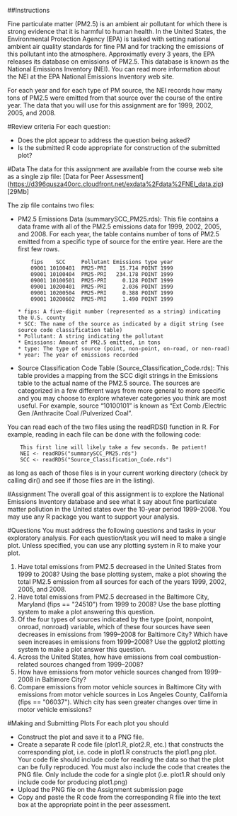 ##Instructions

Fine particulate matter (PM2.5) is an ambient air pollutant for which there is strong evidence that it is harmful to human health. In the United States, the Environmental Protection Agency (EPA) is tasked with setting national ambient air quality standards for fine PM and for tracking the emissions of this pollutant into the atmosphere. Approximatly every 3 years, the EPA releases its database on emissions of PM2.5. This database is known as the National Emissions Inventory (NEI). You can read more information about the NEI at the EPA National Emissions Inventory web site.

For each year and for each type of PM source, the NEI records how many tons of PM2.5 were emitted from that source over the course of the entire year. The data that you will use for this assignment are for 1999, 2002, 2005, and 2008.

#Review criteria
For each question:
  - Does the plot appear to address the question being asked?
  - Is the submitted R code appropriate for construction of the submitted plot?

#Data
The data for this assignment are available from the course web site as a single zip file:
[Data for Peer Assessment] (https://d396qusza40orc.cloudfront.net/exdata%2Fdata%2FNEI_data.zip) [29Mb]

The zip file contains two files:

- PM2.5 Emissions Data (summarySCC_PM25.rds): This file contains a data frame with all of the PM2.5 emissions data for 1999, 2002, 2005, and 2008. For each year, the table contains number of tons of PM2.5 emitted from a specific type of source for the entire year. Here are the first few rows.

          fips    SCC     Pollutant Emissions type year
          09001 10100401  PM25-PRI    15.714 POINT 1999
          09001 10100404  PM25-PRI   234.178 POINT 1999
          09001 10100501  PM25-PRI     0.128 POINT 1999
          09001 10200401  PM25-PRI     2.036 POINT 1999
          09001 10200504  PM25-PRI     0.388 POINT 1999
          09001 10200602  PM25-PRI     1.490 POINT 1999

      * fips: A five-digit number (represented as a string) indicating the U.S. county
      * SCC: The name of the source as indicated by a digit string (see source code classification table)
      * Pollutant: A string indicating the pollutant
      * Emissions: Amount of PM2.5 emitted, in tons
      * type: The type of source (point, non-point, on-road, or non-road)
      * year: The year of emissions recorded
      
- Source Classification Code Table (Source_Classification_Code.rds): This table provides a mapping from the SCC digit strings in the Emissions table to the actual name of the PM2.5 source. The sources are categorized in a few different ways from more general to more specific and you may choose to explore whatever categories you think are most useful. For example, source “10100101” is known as “Ext Comb /Electric Gen /Anthracite Coal /Pulverized Coal”.

You can read each of the two files using the readRDS() function in R. For example, reading in each file can be done with the following code:

        This first line will likely take a few seconds. Be patient!
        NEI <- readRDS("summarySCC_PM25.rds")
        SCC <- readRDS("Source_Classification_Code.rds")

as long as each of those files is in your current working directory (check by calling dir() and see if those files are in the listing).

#Assignment
The overall goal of this assignment is to explore the National Emissions Inventory database and see what it say about fine particulate matter pollution in the United states over the 10-year period 1999–2008. You may use any R package you want to support your analysis.

#Questions
You must address the following questions and tasks in your exploratory analysis. For each question/task you will need to make a single plot. Unless specified, you can use any plotting system in R to make your plot.
  1. Have total emissions from PM2.5 decreased in the United States from 1999 to 2008? Using the base plotting system, make a plot showing the total PM2.5 emission from all sources for each of the years 1999, 2002, 2005, and 2008.
  2. Have total emissions from PM2.5 decreased in the Baltimore City, Maryland (fips == "24510") from 1999 to 2008? Use the base plotting system to make a plot answering this question.
  3. Of the four types of sources indicated by the type (point, nonpoint, onroad, nonroad) variable, which of these four sources have seen decreases in emissions from 1999–2008 for Baltimore City? Which have seen increases in emissions from 1999–2008? Use the ggplot2 plotting system to make a plot answer this question.
  4. Across the United States, how have emissions from coal combustion-related sources changed from 1999–2008?
  5. How have emissions from motor vehicle sources changed from 1999–2008 in Baltimore City?
  6. Compare emissions from motor vehicle sources in Baltimore City with emissions from motor vehicle sources in Los Angeles County, California (fips == "06037"). Which city has seen greater changes over time in motor vehicle emissions?

#Making and Submitting Plots
For each plot you should
  * Construct the plot and save it to a PNG file.
  * Create a separate R code file (plot1.R, plot2.R, etc.) that constructs the corresponding plot, i.e. code in plot1.R constructs the plot1.png plot. Your code file should include code for reading the data so that the plot can be fully reproduced. You must also include the code that creates the PNG file. Only include the code for a single plot (i.e. plot1.R should only include code for producing plot1.png)
  * Upload the PNG file on the Assignment submission page
  * Copy and paste the R code from the corresponding R file into the text box at the appropriate point in the peer assessment.
